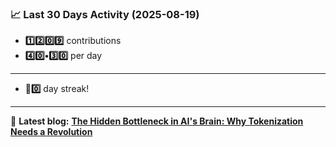 <!--START_STATS-->
### 📈 Last 30 Days Activity (2025-08-19)  
- **1️⃣2️⃣0️⃣9️⃣** contributions  
- **4️⃣0️⃣•3️⃣0️⃣** per day
---
- **🎱0️⃣** day streak!
---
📝 **Latest blog:** [**The Hidden Bottleneck in AI's Brain: Why Tokenization Needs a Revolution**](https://andriak.com/blog/tokenization-revolution)
<!--END_STATS-->
